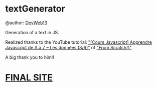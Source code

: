 # textGenerator

@author: [DevWeb13](https://twitter.com/DeveloppementW1)

Generation of a text in JS.

Realized thanks to the YouTube tutorial: ["[Cours Javascript] Apprendre Javascript de A à Z – Les données (3/6)"](https://www.youtube.com/watch?v=5l_agaIkbKo&list=PLEiMYEzpB4QuS8AXU9eAz1aw_WBknPn1E&index=3) of ["From Scratch()"]( https://twitter.com/KobeKenjo).

A big thank you to him!!

# [FINAL SITE](https://devweb13.github.io/textGenerator/)
